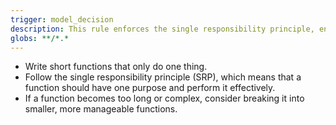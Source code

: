 ```yaml
---
trigger: model_decision
description: This rule enforces the single responsibility principle, ensuring functions are short and focused.
globs: **/*.*
---
```

- Write short functions that only do one thing.
- Follow the single responsibility principle (SRP), which means that a function should have one purpose and perform it effectively.
- If a function becomes too long or complex, consider breaking it into smaller, more manageable functions.